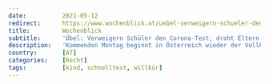 ```yaml
---
date:          2021-05-12
redirect:      https://www.wochenblick.at/uebel-verweigern-schueler-den-corona-test-droht-eltern-der-kindesentzug/
title:         Wochenblick
subtitle:      'Übel: Verweigern Schüler den Corona-Test, droht Eltern der Kindesentzug'
description:   'Kommenden Montag beginnt in Österreich wieder der Vollbetrieb an Schulen. Dreimal Testen pro Woche wird zur Voraussetzung für die Teilnahme am Unterricht. Lassen sich Schüler nicht testen, droht den Eltern der Entzug der Kinder.'
country:       [AT]
categories:    [Recht]
tags:          [kind, schnelltest, willkür]
---
```

